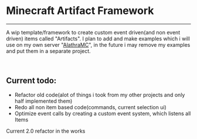 # Minecraft Artifact Framework
---
A wip template/framework to create custom event driven(and non event driven) items called "Artifacts". I plan to add and make examples which i will use on my own server "[AlathraMC](http://www.alathramc.com/index.htm)", in the future i may remove my examples and put them in a separate project. 

</br>

## Current todo:
 - Refactor old code(alot of things i took from my other projects and only half implemented them)
 - Redo all non item based code(commands, current selection ui) 
 - Optimize event calls by creating a custom event system, which listens all Items


Current 2.0 refactor in the works

